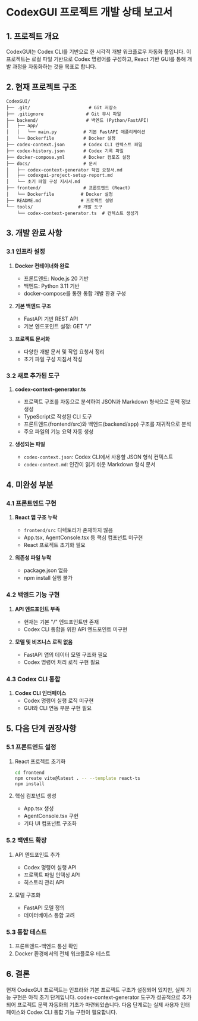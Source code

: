 # CodexGUI 프로젝트 개발 상태 보고서

## 1. 프로젝트 개요

CodexGUI는 Codex CLI를 기반으로 한 시각적 개발 워크플로우 자동화 툴입니다. 이 프로젝트는 로컬 파일 기반으로 Codex 명령어를 구성하고, React 기반 GUI를 통해 개발 과정을 자동화하는 것을 목표로 합니다.

## 2. 현재 프로젝트 구조

```
CodexGUI/
├── .git/                      # Git 저장소
├── .gitignore                # Git 무시 파일
├── backend/                  # 백엔드 (Python/FastAPI)
│   ├── app/                  
│   │   └── main.py          # 기본 FastAPI 애플리케이션
│   └── Dockerfile           # Docker 설정
├── codex-context.json       # Codex CLI 컨텍스트 파일
├── codex-history.json       # Codex 기록 파일
├── docker-compose.yml       # Docker 컴포즈 설정
├── docs/                    # 문서
│   ├── codex-context-generator 작업 요청서.md
│   ├── codexgui-project-setup-report.md
│   └── 초기 파일 구성 지시서.md
├── frontend/                # 프론트엔드 (React)
│   └── Dockerfile          # Docker 설정
├── README.md               # 프로젝트 설명
└── tools/                 # 개발 도구
    └── codex-context-generator.ts  # 컨텍스트 생성기
```

## 3. 개발 완료 사항

### 3.1 인프라 설정

1. **Docker 컨테이너화 완료**
   - 프론트엔드: Node.js 20 기반
   - 백엔드: Python 3.11 기반
   - docker-compose를 통한 통합 개발 환경 구성

2. **기본 백엔드 구조**
   - FastAPI 기반 REST API
   - 기본 엔드포인트 설정: GET "/"

3. **프로젝트 문서화**
   - 다양한 개발 문서 및 작업 요청서 정리
   - 초기 파일 구성 지침서 작성

### 3.2 새로 추가된 도구

1. **codex-context-generator.ts**
   - 프로젝트 구조를 자동으로 분석하여 JSON과 Markdown 형식으로 문맥 정보 생성
   - TypeScript로 작성된 CLI 도구
   - 프론트엔드(frontend/src)와 백엔드(backend/app) 구조를 재귀적으로 분석
   - 주요 파일의 기능 요약 자동 생성
   
2. **생성되는 파일**
   - `codex-context.json`: Codex CLI에서 사용할 JSON 형식 컨텍스트
   - `codex-context.md`: 인간이 읽기 쉬운 Markdown 형식 문서

## 4. 미완성 부분

### 4.1 프론트엔드 구현

1. **React 앱 구조 누락**
   - `frontend/src` 디렉토리가 존재하지 않음
   - App.tsx, AgentConsole.tsx 등 핵심 컴포넌트 미구현
   - React 프로젝트 초기화 필요

2. **의존성 파일 누락**
   - package.json 없음
   - npm install 실행 불가

### 4.2 백엔드 기능 구현

1. **API 엔드포인트 부족**
   - 현재는 기본 "/" 엔드포인트만 존재
   - Codex CLI 통합을 위한 API 엔드포인트 미구현

2. **모델 및 비즈니스 로직 없음**
   - FastAPI 앱의 데이터 모델 구조화 필요
   - Codex 명령어 처리 로직 구현 필요

### 4.3 Codex CLI 통합

1. **Codex CLI 인터페이스**
   - Codex 명령어 실행 로직 미구현
   - GUI와 CLI 연동 부분 구현 필요

## 5. 다음 단계 권장사항

### 5.1 프론트엔드 설정

1. React 프로젝트 초기화
   ```bash
   cd frontend
   npm create vite@latest . -- --template react-ts
   npm install
   ```

2. 핵심 컴포넌트 생성
   - App.tsx 생성
   - AgentConsole.tsx 구현
   - 기타 UI 컴포넌트 구조화

### 5.2 백엔드 확장

1. API 엔드포인트 추가
   - Codex 명령어 실행 API
   - 프로젝트 파일 인덱싱 API
   - 히스토리 관리 API

2. 모델 구조화
   - FastAPI 모델 정의
   - 데이터베이스 통합 고려

### 5.3 통합 테스트

1. 프론트엔드-백엔드 통신 확인
2. Docker 환경에서의 전체 워크플로우 테스트

## 6. 결론

현재 CodexGUI 프로젝트는 인프라와 기본 프로젝트 구조가 설정되어 있지만, 실제 기능 구현은 아직 초기 단계입니다. codex-context-generator 도구가 성공적으로 추가되어 프로젝트 문맥 자동화의 기초가 마련되었습니다. 다음 단계로는 실제 사용자 인터페이스와 Codex CLI 통합 기능 구현이 필요합니다.
